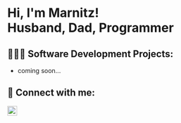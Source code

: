 <h1>Hi, I'm Marnitz! <br/>Husband, Dad, Programmer</h1>

<h2>👨🏻‍💻 Software Development Projects:</h2>

- coming soon...

<h2>👋 Connect with me:</h2>

[<img align="left" alt="MarnitzMalan | LinkedIn" width="22px" src="https://cdn.jsdelivr.net/npm/simple-icons@v3/icons/linkedin.svg" />][linkedin]

[linkedin]: https://linkedin.com/in/joshmadakor
[linkedin]: [https://linkedin.com/in/marnitz-malan](https://www.linkedin.com/in/marnitz-malan-76b842102/)

